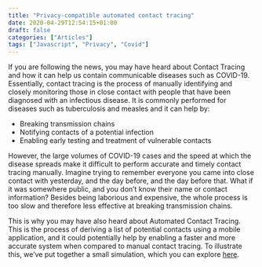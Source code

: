 ```yaml
---
title: "Privacy-compatible automated contact tracing"
date: 2020-04-29T12:54:15+01:00
draft: false
categories: ["Articles"]
tags: ["Javascript", "Privacy", "Covid"]
---
```


If you are following the news, you may have heard about Contact Tracing and how it can help us contain communicable diseases such as COVID-19. Essentially, contact tracing is the process of manually identifying and closely monitoring those in close contact with people that have been diagnosed with an infectious disease. It is commonly performed for diseases such as tuberculosis and measles and it can help by:

- Breaking transmission chains
- Notifying contacts of a potential infection
- Enabling early testing and treatment of vulnerable contacts

However, the large volumes of COVID-19 cases and the speed at which the disease spreads make it difficult to perform accurate and timely contact tracing manually. Imagine trying to remember everyone you came into close contact with yesterday, and the day before, and the day before that. What if it was somewhere public, and you don’t know their name or contact information? Besides being laborious and expensive, the whole process is too slow and therefore less effective at breaking transmission chains.

This is why you may have also heard about Automated Contact Tracing. This is the process of deriving a list of potential contacts using a mobile application, and it could potentially help by enabling a faster and more accurate system when compared to manual contact tracing. To illustrate this, we’ve put together a small simulation, which you can explore [here](https://nrgoncalves.github.io/cx-article/).
